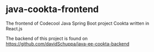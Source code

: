 # java-cookta-frontend
The frontend of Codecool Java Spring Boot project Cookta written in React.js

The backend of this project is found on https://github.com/davidSchuppa/java-ee-cookta-backend
